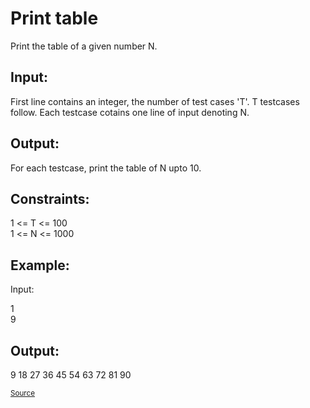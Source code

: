 <h1>Print table</h1>

<p>Print the table of a given number N.</p>

<h2>Input:</h2>
<p>First line contains an integer, the number of test cases 'T'. T testcases follow. Each testcase cotains one line of input denoting N.</p>

<h2>Output:</h2>
<p>For each testcase, print the table of N upto 10.</p>

<h2>Constraints:</h2> 
<p>1 <= T <= 100<br>
1 <= N <= 1000</p>

<h2>Example:</h2>
<p>Input:</p>
<p>1<br>
9</p> 

<h2>Output:</h2>
<p>9 18 27 36 45 54 63 72 81 90</p>

<small><a href="https://practice.geeksforgeeks.org/problems/print-table/0">Source</a></small>